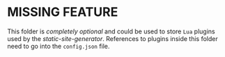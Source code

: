 # MISSING FEATURE

This folder is *completely optional* and could be used to store `Lua` plugins used by the *static-site-generator*.
References to plugins inside this folder need to go into the `config.json` file.
